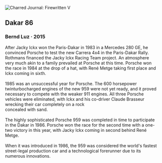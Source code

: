 <div class="artwork-of-the-day">
  <div class="container">
    <div class="img-wrapper">
      <img
        src="https://uploads3.wikiart.org/images/bernd-luz/dakar-86-2015.jpg!Large.jpg"
        alt="Charred Journal: Firewritten V" />
    </div>
    <div class="artwork-detail">
      <div class="artwork-origin"> 
        <h2 class="artwork-name">Dakar 86</h2>
        <h3 class="artist">
          Bernd Luz
                    ·  2015
        </h3>
      </div>
      <p class="description">
        <span class="artwork-description-text ng-binding" ng-bind-html="viewModel.ArtworkOfTheDay.Description | unsafe">After Jacky Ickx won the Paris-Dakar in 1983 in a Mercedes 280 GE, he convinced Porsche to test the new Carrera 4x4 in the Paris-Dakar Rally. Rothmans financed the Jacky Ickx Racing Team project. An atmosphere very much akin to a family prevailed at Porsche at this time. Porsche won the race in 1984 at the drop of a hat, with René Metge taking first place and Ickx coming in sixth.
<br>
<br>1985 was an unsuccessful year for Porsche. The 600 horsepower twinturbocharged engines of the new 959 were not yet ready, and it proved necessary to compete with the weaker 911 engines. All three Porsche vehicles were eliminated, with Ickx and his co-driver Claude Brasseur wrecking their car completely on a rock 
<br>concealed with sand.
<br>
<br>The highly sophisticated Porsche 959 was completed in time to participate in the Dakar in 1986. Porsche won the race for the second time with a one-two victory in this year, with Jacky Ickx coming in second behind René Metge.
<br>
<br>When it was introduced in 1986, the 959 was considered the world's fastest street-legal production car and a technological forerunner due to its numerous innovations.</span>
                        <div class="text-shadow-container" ng-show="showShadow" style=""></div>
      </p>
    </div>
  </div>

</div>
